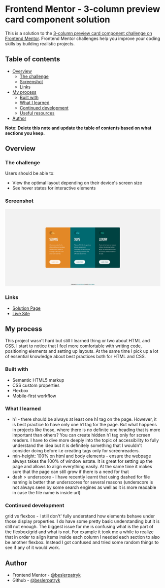 # Frontend Mentor - 3-column preview card component solution

This is a solution to the [3-column preview card component challenge on Frontend Mentor](https://www.frontendmentor.io/challenges/3column-preview-card-component-pH92eAR2-). Frontend Mentor challenges help you improve your coding skills by building realistic projects.

## Table of contents

-   [Overview](#overview)
    -   [The challenge](#the-challenge)
    -   [Screenshot](#screenshot)
    -   [Links](#links)
-   [My process](#my-process)
    -   [Built with](#built-with)
    -   [What I learned](#what-i-learned)
    -   [Continued development](#continued-development)
    -   [Useful resources](#useful-resources)
-   [Author](#author)

**Note: Delete this note and update the table of contents based on what sections you keep.**

## Overview

### The challenge

Users should be able to:

-   View the optimal layout depending on their device's screen size
-   See hover states for interactive elements

### Screenshot

![](./images/screenshot.png)

### Links

-   [Solution Page](https://www.frontendmentor.io/solutions/-3column-preview-card-component-ffZ6IsyR9)
-   [Live Site](https://beslerpatryk.github.io/column_preview_card_component/)

## My process

This project wasn't hard but still I learned thing or two about HTML and CSS. I start to notice that I feel more comfortable with writing code, positioning elements and setting up layouts. At the same time I pick up a lot of essential knowledge about best practices both for HTML and CSS.

### Built with

-   Semantic HTML5 markup
-   CSS custom properties
-   Flexbox
-   Mobile-first workflow

### What I learned

-   h1 - there should be always at least one h1 tag on the page. However, it is best practice to have only one h1 tag for the page. But what happens in projects like those, where there is no definite one heading that is more important than others? You can create hidden h1 tag only for screen readers. I have to dive more deeply into the topic of accessibility to fully understand the idea but it is definitely something that I wouldn't consider doing before i.e creating tags only for screenreaders.
-   min-height: 100% on html and body elements - ensure the webpage always takes the 100% of window estate. It is great for setting up the page and allows to align everything easily. At the same time it makes sure that the page can still grow if there is a need for that
-   dash > underscore - I have recently learnt that using dashed for file naming is better than underscores for several reasons (underscore is not always seen by some search engines as well as it is more readable in case the file name is inside url)

### Continued development

grid vs flexbox - I still don't' fully understand how elements behave under those display properties. I do have some pretty basic understanding but it is still not enough. The biggest issue for me is confusing what is the part of the flexbox/grid and what is not. For example it took me a while to realize that in order to align items inside each column I needed each section to also be another flexbox. Instead I got confused and tried some random things to see if any of it would work.

## Author

-   Frontend Mentor - [@beslerpatryk](https://www.frontendmentor.io/profile/beslerpatryk)
-   Github - [@beslerpatryk](https://github.com/beslerpatryk)

